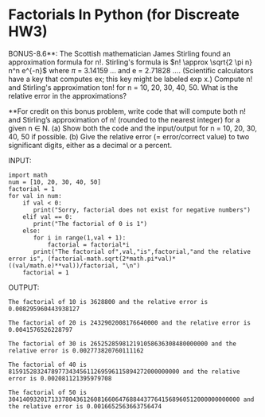 # Factorials In Python (for Discreate HW3)
BONUS-8.6**: The Scottish mathematician James Stirling found an approximation formula for n!. Stirling's formula is $n!  \approx \sqrt{2 \pi n} n^n e^{-n}$ where $\pi$ = 3.14159 ... and e = 2.71828 .... (Scientific calculators have a key that computes ex; this key might be labeled exp x.) Compute n! and Stirling's approximation ton! for n = 10, 20, 30, 40, 50. What is the relative error in the approximations?

**For credit on this bonus problem, write code that will compute both n! and Stirling’s approximation of n! (rounded to the nearest integer) for a given n $\in$ N. (a) Show both the code and the input/output for n = 10, 20, 30, 40, 50 if possible. (b) Give the relative error (= error/correct value) to two significant digits, either as a decimal or a percent.


INPUT: 
```
import math
num = [10, 20, 30, 40, 50]
factorial = 1
for val in num:
    if val < 0:
       print("Sorry, factorial does not exist for negative numbers")
    elif val == 0:
       print("The factorial of 0 is 1")
    else:
       for i in range(1,val + 1):
           factorial = factorial*i
       print("The factorial of",val,"is",factorial,"and the relative error is", (factorial-math.sqrt(2*math.pi*val)*((val/math.e)**val))/factorial, "\n")
    factorial = 1
```

OUTPUT:
```
The factorial of 10 is 3628800 and the relative error is 0.008295960443938127 

The factorial of 20 is 2432902008176640000 and the relative error is 0.0041576526228797 

The factorial of 30 is 265252859812191058636308480000000 and the relative error is 0.002773820760111162 

The factorial of 40 is 815915283247897734345611269596115894272000000000 and the relative error is 0.002081121395979708 

The factorial of 50 is 30414093201713378043612608166064768844377641568960512000000000000 and the relative error is 0.0016652563663756474 
```
